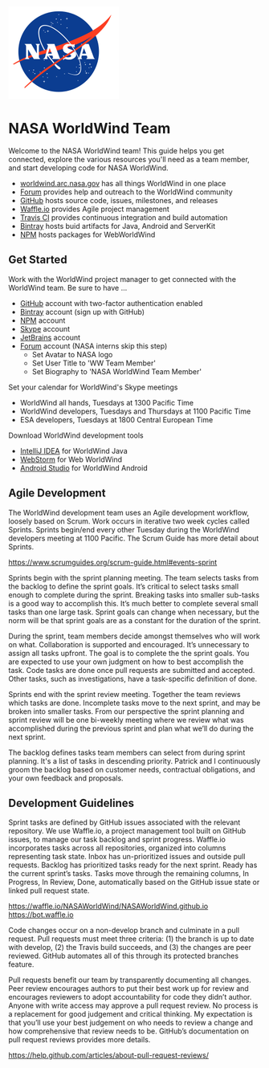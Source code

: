![NASA Meatball](static/img/nasa-logo.svg)

# NASA WorldWind Team

Welcome to the NASA WorldWind team! This guide helps you get connected, explore the various resources you'll need as a
team member, and start developing code for NASA WorldWind.

- [worldwind.arc.nasa.gov](https://worldwind.arc.nasa.gov) has all things WorldWind in one place
- [Forum](https://forum.worldwindcentral.com) provides help and outreach to the WorldWind community
- [GitHub](https://github.com/NASAWorldWind) hosts source code, issues, milestones, and releases
- [Waffle.io](https://waffle.io/NASAWorldWind/NASAWorldWind.github.io) provides Agile project management
- [Travis CI](https://travis-ci.org/NASAWorldWind) provides continuous integration and build automation
- [Bintray](https://bintray.com/nasaworldwind) hosts buid artifacts for Java, Android and ServerKit
- [NPM](https://npmjs.com/org/nasaworldwind) hosts packages for WebWorldWind

## Get Started

Work with the WorldWind project manager to get connected with the WorldWind team. Be sure to have ...

- [GitHub](https://github.com) account with two-factor authentication enabled
- [Bintray](https://bintray.com/signup/oss) account (sign up with GitHub)
- [NPM](https://www.npmjs.com/signup) account
- [Skype](https://login.skype.com/account/signup-form) account
- [JetBrains](https://account.jetbrains.com/login) account
- [Forum](http://forum.worldwindcentral.com/register.php) account (NASA interns skip this step)
  - Set Avatar to NASA logo
  - Set User Title to 'WW Team Member'
  - Set Biography to 'NASA WorldWind Team Member'

Set your calendar for WorldWind's Skype meetings

- WorldWind all hands, Tuesdays at 1300 Pacific Time
- WorldWind developers, Tuesdays and Thursdays at 1100 Pacific Time
- ESA developers, Tuesdays at 1800 Central European Time

Download WorldWind development tools

- [IntelliJ IDEA](https://www.jetbrains.com/idea/download/) for WorldWind Java
- [WebStorm](https://www.jetbrains.com/webstorm/download/) for Web WorldWind
- [Android Studio](https://developer.android.com/studio/) for WorldWind Android

## Agile Development

The WorldWind development team uses an Agile development workflow, loosely based on Scrum. Work occurs in iterative two week cycles called Sprints. Sprints begin/end every other Tuesday during the WorldWind developers meeting at 1100 Pacific. The Scrum Guide has more detail about Sprints.

https://www.scrumguides.org/scrum-guide.html#events-sprint

Sprints begin with the sprint planning meeting. The team selects tasks from the backlog to define the sprint goals. It’s critical to select tasks small enough to complete during the sprint. Breaking tasks into smaller sub-tasks is a good way to accomplish this. It’s much better to complete several small tasks than one large task. Sprint goals can change when necessary, but the norm will be that sprint goals are as a constant for the duration of the sprint.

During the sprint, team members decide amongst themselves who will work on what. Collaboration is supported and encouraged. It’s unnecessary to assign all tasks upfront. The goal is to complete the the sprint goals. You are expected to use your own judgment on how to best accomplish the task. Code tasks are done once pull requests are submitted and accepted. Other tasks, such as investigations, have a task-specific definition of done.

Sprints end with the sprint review meeting. Together the team reviews which tasks are done. Incomplete tasks move to the next sprint, and may be broken into smaller tasks. From our perspective the sprint planning and sprint review will be one bi-weekly meeting where we review what was accomplished during the previous sprint and plan what we’ll do during the next sprint.

The backlog defines tasks team members can select from during sprint planning. It's a list of tasks in descending priority. Patrick and I continuously groom the backlog based on customer needs, contractual obligations, and your own feedback and proposals.

## Development Guidelines

Sprint tasks are defined by GitHub issues associated with the relevant repository. We use Waffle.io, a project management tool built on GitHub issues, to manage our task backlog and sprint progress. Waffle.io incorporates tasks across all repositories, organized into columns representing task state. Inbox has un-prioritized issues and outside pull requests. Backlog has prioritized tasks ready for the next sprint. Ready has the current sprint’s tasks. Tasks move through the remaining columns, In Progress, In Review, Done, automatically based on the GitHub issue state or linked pull request state. 

https://waffle.io/NASAWorldWind/NASAWorldWind.github.io
https://bot.waffle.io

Code changes occur on a non-develop branch and culminate in a pull request. Pull requests must meet three criteria: (1) the branch is up to date with develop, (2) the Travis build succeeds, and (3) the changes are peer reviewed. GitHub automates all of this through its protected branches feature.

Pull requests benefit our team by transparently documenting all changes. Peer review encourages authors to put their best work up for review and encourages reviewers to adopt accountability for code they didn’t author. Anyone with write access may approve a pull request review. No process is a replacement for good judgement and critical thinking. My expectation is that you’ll use your best judgement on who needs to review a change and how comprehensive that review needs to be. GitHub’s documentation on pull request reviews provides more details.

https://help.github.com/articles/about-pull-request-reviews/